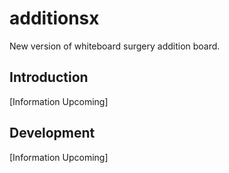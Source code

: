 # additionsx
New version of whiteboard surgery addition board.


## Introduction

[Information Upcoming]

## Development

[Information Upcoming]





